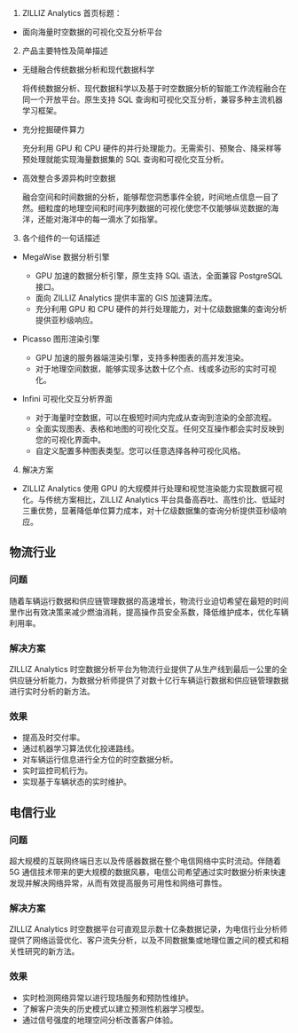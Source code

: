 1. ZILLIZ Analytics 首页标题：

- 面向海量时空数据的可视化交互分析平台

2. 产品主要特性及简单描述

- 无缝融合传统数据分析和现代数据科学

  将传统数据分析、现代数据科学以及基于时空数据分析的智能工作流程融合在同一个开放平台。原生支持 SQL 查询和可视化交互分析，兼容多种主流机器学习框架。

- 充分挖掘硬件算力

  充分利用 GPU 和 CPU 硬件的并行处理能力。无需索引、预聚合、降采样等预处理就能实现海量数据集的 SQL 查询和可视化交互分析。

- 高效整合多源异构时空数据

  融合空间和时间数据的分析，能够帮您洞悉事件全貌，时间地点信息一目了然。细粒度的地理空间和时间序列数据的可视化使您不仅能够纵览数据的海洋，还能对海洋中的每一滴水了如指掌。

3. 各个组件的一句话描述

- MegaWise 数据分析引擎

  - GPU 加速的数据分析引擎，原生支持 SQL 语法，全面兼容 PostgreSQL 接口。
  - 面向 ZILLIZ Analytics 提供丰富的 GIS 加速算法库。
  - 充分利用 GPU 和 CPU 硬件的并行处理能力，对十亿级数据集的查询分析提供亚秒级响应。

- Picasso 图形渲染引擎

  - GPU 加速的服务器端渲染引擎，支持多种图表的高并发渲染。
  - 对于地理空间数据，能够实现多达数十亿个点、线或多边形的实时可视化。

- Infini 可视化交互分析界面

  - 对于海量时空数据，可以在极短时间内完成从查询到渲染的全部流程。
  - 全面实现图表、表格和地图的可视化交互。任何交互操作都会实时反映到您的可视化界面中。
  - 自定义配置多种图表类型。您可以任意选择各种可视化风格。


4. 解决方案

 - ZILLIZ Analytics 使用 GPU 的大规模并行处理和视觉渲染能力实现数据可视化。与传统方案相比，ZILLIZ Analytics 平台具备高吞吐、高性价比、低延时三重优势，显著降低单位算力成本，对十亿级数据集的查询分析提供亚秒级响应。


## 物流行业

### 问题

随着车辆运行数据和供应链管理数据的高速增长，物流行业迫切希望在最短的时间里作出有效决策来减少燃油消耗，提高操作员安全系数，降低维护成本，优化车辆利用率。

### 解决方案

ZILLIZ Analytics 时空数据分析平台为物流行业提供了从生产线到最后一公里的全供应链分析能力，为数据分析师提供了对数十亿行车辆运行数据和供应链管理数据进行实时分析的新方法。

### 效果

- 提高及时交付率。
- 通过机器学习算法优化投递路线。
- 对车辆运行信息进行全方位的时空数据分析。
- 实时监控司机行为。
- 实现基于车辆状态的实时维护。

## 电信行业

### 问题

超大规模的互联网终端日志以及传感器数据在整个电信网络中实时流动。伴随着 5G 通信技术带来的更大规模的数据风暴，电信公司希望通过实时数据分析来快速发现并解决网络异常，从而有效提高服务可用性和网络可靠性。

### 解决方案

ZILLIZ Analytics 时空数据平台可直观显示数十亿条数据记录，为电信行业分析师提供了网络运营优化、客户流失分析，以及不同数据集或地理位置之间的模式和相关性研究的新方法。

### 效果

 - 实时检测网络异常以进行现场服务和预防性维护。
 - 了解客户流失的历史模式以建立预测性机器学习模型。
 - 通过信号强度的地理空间分析改善客户体验。
